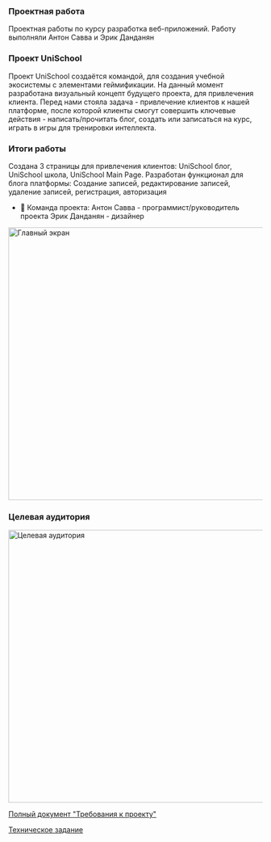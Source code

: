 ### Проектная работа
Проектная работы по курсу разработка веб-приложений. Работу выполняли Антон Савва и Эрик Данданян

### Проект UniSchool
Проект UniSchool создаётся командой, для создания учебной экосистемы с элементами геймификации.
На данный момент разработана визуальный концепт будущего проекта, для привлечения клиента.
Перед нами стояла задача - привлечение клиентов к нашей платформе, после 
которой клиенты смогут совершить ключевые действия - написать/прочитать блог, создать или записаться на курс, играть в игры для тренировки интеллекта.


### Итоги работы
Создана 3 страницы для привлечения клиентов: UniSchool блог, UniSchool школа, UniSchool Main Page.
Разработан функционал для блога платформы: Создание записей, редактирование записей, удаление записей, регистрация, авторизация


- 👯 Команда проекта: Антон Савва - программист/руководитель проекта
Эрик Данданян - дизайнер



<img width="540" alt="Главный экран" src="https://lh3.googleusercontent.com/u/0/drive-viewer/AFDK6gPg21khnA3Q5iPRKVTsOK71k6PSppSNxayx0xjLQqeXElpEbDRs0RMvGjDfX6uG0duSVb_L2QXNGo7kgUYQjkKnLsx-cQ=w1920-h1002">

### Целевая аудитория
<img width="540" src="https://lh3.googleusercontent.com/u/0/drive-viewer/AFDK6gP-yJPSxiesM9XPqlYwlEWz1N96qcX61VG_0IX9pRywSqjiOQjQk29pweTCvOztyUcB-nj-1Fs7t2-rBVlBLJPUnHrZ0A=w1920-h1002" alt="Целевая аудитория" >


<a href="https://drive.google.com/file/d/14c48g41tpnqTifYh1Y_QXuSvHQ0ZHu7A/view?usp=share_link">Полный документ "Требования к проекту"</a>

<a href="https://drive.google.com/file/d/14c48g41tpnqTifYh1Y_QXuSvHQ0ZHu7A/view?usp=share_link">Техническое задание</a>
